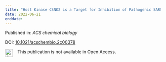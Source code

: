 ```yaml
---
title: "Host Kinase CSNK2 is a Target for Inhibition of Pathogenic SARS-like β-Coronaviruses."
date: 2022-06-21
enddate:
---
```


Published in: *ACS chemical biology*

DOI: [10.1021/acschembio.2c00378](https://doi.org/10.1021/acschembio.2c00378)

<img src=https://upload.wikimedia.org/wikipedia/commons/thumb/0/0e/Closed_Access_logo_transparent.svg/1200px-Closed_Access_logo_transparent.svg.png alt="drawing" width="25" align="left"/> &nbsp;&nbsp;&nbsp;This publication is not available in Open Access.


